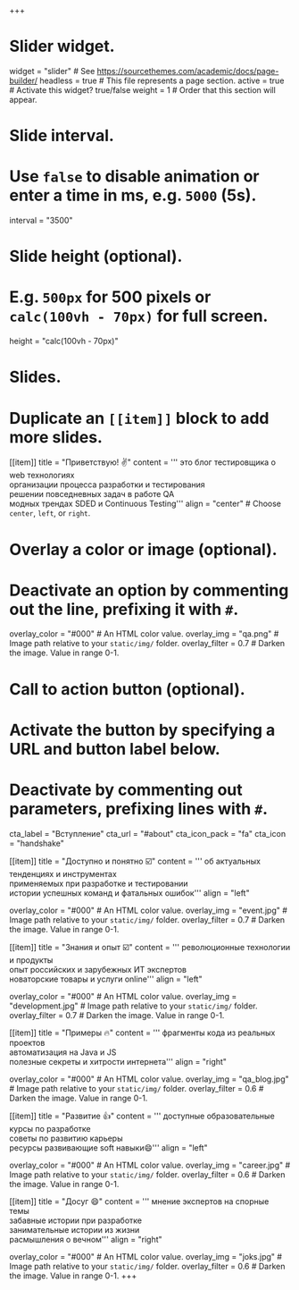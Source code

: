 +++
# Slider widget.
widget = "slider"  # See https://sourcethemes.com/academic/docs/page-builder/
headless = true  # This file represents a page section.
active = true  # Activate this widget? true/false
weight = 1  # Order that this section will appear.

# Slide interval.
# Use `false` to disable animation or enter a time in ms, e.g. `5000` (5s).
interval = "3500"

# Slide height (optional).
# E.g. `500px` for 500 pixels or `calc(100vh - 70px)` for full screen.
height = "calc(100vh - 70px)"


 
# Slides.
# Duplicate an `[[item]]` block to add more slides.
[[item]]
  title = "Приветствую! :v:"
  content = '''
  это блог тестировщика о web технологиях
  \
  организации процесса разработки и тестирования
  \
  решении повседневных задач в работе QA 
  \
  модных трендах SDED и Continuous Testing'''
  align = "center"  # Choose `center`, `left`, or `right`.

  # Overlay a color or image (optional).
  #   Deactivate an option by commenting out the line, prefixing it with `#`.
  overlay_color = "#000"  # An HTML color value.
  overlay_img = "qa.png"  # Image path relative to your `static/img/` folder.
  overlay_filter = 0.7  # Darken the image. Value in range 0-1.

  # Call to action button (optional).
  #   Activate the button by specifying a URL and button label below.
  #   Deactivate by commenting out parameters, prefixing lines with `#`.
  cta_label = "Вступление"
  cta_url = "#about"
  cta_icon_pack = "fa"
  cta_icon = "handshake"

[[item]]
  title = "Доступно и понятно ☑️"
  content = '''
  об актуальных тенденциях и инструментах
  \
  применяемых при разработке и тестировании
  \
  истории успешных команд и фатальных ошибок'''
  align = "left"

  overlay_color = "#000"  # An HTML color value.
  overlay_img = "event.jpg"  # Image path relative to your `static/img/` folder.
  overlay_filter = 0.7  # Darken the image. Value in range 0-1.

[[item]]
  title = "Знания и опыт ☑️"
  content = '''
  революционные технологии и продукты
  \
  опыт российских и зарубежных ИТ экспертов
  \
  новаторские товары и услуги online'''
  align = "left"

  overlay_color = "#000"  # An HTML color value.
  overlay_img = "development.jpg"  # Image path relative to your `static/img/` folder.
  overlay_filter = 0.7  # Darken the image. Value in range 0-1.

[[item]]
  title = "Примеры 🔥"
  content = '''
  фрагменты кода из реальных проектов
  \
  автоматизация на Java и JS
  \
  полезные секреты и хитрости интернета'''
  align = "right"

  overlay_color = "#000"  # An HTML color value.
  overlay_img = "qa_blog.jpg"  # Image path relative to your `static/img/` folder.
  overlay_filter = 0.6  # Darken the image. Value in range 0-1.

[[item]]
  title = "Развитие 👍"
  content = '''
  доступные образовательные курсы по разработке
  \
  советы по развитию карьеры
  \
  ресурсы развивающие soft навыки:smile:'''
  align = "left"

  overlay_color = "#000"  # An HTML color value.
  overlay_img = "career.jpg"  # Image path relative to your `static/img/` folder.
  overlay_filter = 0.6  # Darken the image. Value in range 0-1.

[[item]]
  title = "Досуг :smile:"
  content = '''
  мнение экспертов на спорные темы
  \
  забавные истории при разработке
  \
  занимательные истории из жизни
  \
  расмышления о вечном'''
  align = "right"

  overlay_color = "#000"  # An HTML color value.
  overlay_img = "joks.jpg"  # Image path relative to your `static/img/` folder.
  overlay_filter = 0.6  # Darken the image. Value in range 0-1.
+++

